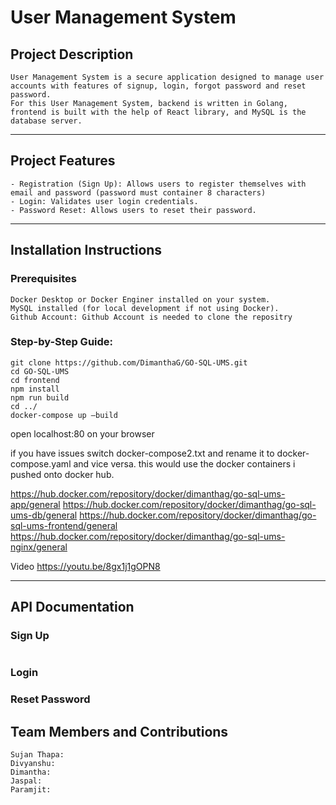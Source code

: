 # User Management System

## Project Description
```
User Management System is a secure application designed to manage user accounts with features of signup, login, forgot password and reset password. 
For this User Management System, backend is written in Golang, frontend is built with the help of React library, and MySQL is the database server.
```

***

## Project Features
```
- Registration (Sign Up): Allows users to register themselves with email and password (password must container 8 characters)
- Login: Validates user login credentials.
- Password Reset: Allows users to reset their password.
```
***
## Installation Instructions
### Prerequisites
```
Docker Desktop or Docker Enginer installed on your system.
MySQL installed (for local development if not using Docker).
Github Account: Github Account is needed to clone the repositry

```

### Step-by-Step Guide:
```
git clone https://github.com/DimanthaG/GO-SQL-UMS.git
cd GO-SQL-UMS
cd frontend
npm install
npm run build
cd ../
docker-compose up –build

```
open localhost:80 on your browser

if you have issues switch docker-compose2.txt and rename it to docker-compose.yaml and vice versa.
this would use the docker containers i pushed onto docker hub.

https://hub.docker.com/repository/docker/dimanthag/go-sql-ums-app/general
https://hub.docker.com/repository/docker/dimanthag/go-sql-ums-db/general
https://hub.docker.com/repository/docker/dimanthag/go-sql-ums-frontend/general
https://hub.docker.com/repository/docker/dimanthag/go-sql-ums-nginx/general

Video
https://youtu.be/8gx1j1gOPN8

***
## API Documentation
### Sign Up
```
```

### Login

### Reset Password

## Team Members and Contributions
```
Sujan Thapa:  
Divyanshu: 
Dimantha: 
Jaspal: 
Paramjit: 
```





